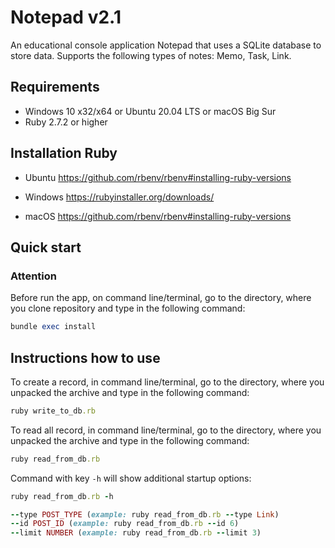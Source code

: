 Notepad v2.1
=

An educational console application Notepad that uses a SQLite database to store data. Supports the following types
of notes: Memo, Task, Link.

Requirements
-

* Windows 10 x32/x64 or Ubuntu 20.04 LTS or macOS Big Sur
* Ruby 2.7.2  or higher

Installation Ruby
-

* Ubuntu
  <https://github.com/rbenv/rbenv#installing-ruby-versions>

* Windows
  <https://rubyinstaller.org/downloads/>

* macOS
  <https://github.com/rbenv/rbenv#installing-ruby-versions>

Quick start
-

### Attention

Before run  the app, on command line/terminal, go to the directory, where you clone repository and type in the
following command:

```ruby
bundle exec install
```

Instructions how to use
-

To create a record, in command line/terminal, go to the directory, where you unpacked the archive and type in the
following command:

```ruby
ruby write_to_db.rb
```

To read all record, in command line/terminal, go to the directory, where you unpacked the archive and type in the
following command:

```ruby
ruby read_from_db.rb
```

Command with key `-h` will show additional startup options:

```ruby
ruby read_from_db.rb -h

--type POST_TYPE (example: ruby read_from_db.rb --type Link)
--id POST_ID (example: ruby read_from_db.rb --id 6)
--limit NUMBER (example: ruby read_from_db.rb --limit 3)
```
